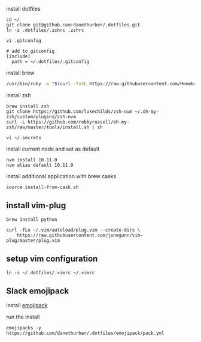 install dotfiles

```
cd ~/
git clone git@github.com:danethurber/.dotfiles.git
ln -s .dotfiles/.zshrc .zshrc

vi .gitconfig

# add to gitconfig
[include]
  path = ~/.dotfiles/.gitconfig
```

install brew

```bash
/usr/bin/ruby -e "$(curl -fsSL https://raw.githubusercontent.com/Homebrew/install/master/install)"
```

install zsh

```
brew install zsh
git clone https://github.com/lukechilds/zsh-nvm ~/.oh-my-zsh/custom/plugins/zsh-nvm
curl -L https://github.com/robbyrussell/oh-my-zsh/raw/master/tools/install.sh | sh
```

```
vi ~/.secrets
```

install current node and set as default

```
nvm install 10.11.0
nvm alias default 10.11.0
```

install additional application with brew casks

```
source install-from-cask.sh
```

## install vim-plug

```
brew install python

curl -fLo ~/.vim/autoload/plug.vim --create-dirs \
    https://raw.githubusercontent.com/junegunn/vim-plug/master/plug.vim
```

## setup vim configuration

```
ln -s ~/.dotfiles/.vimrc ~/.vimrc
```

## Slack emojipack

install [emojipack](https://github.com/lambtron/emojipacks)

run the install

`emojipacks -y https://github.com/danethurber/.dotfiles/emojipack/pack.yml`
